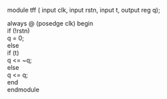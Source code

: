 

module tff ( input clk, input rstn, input t, output reg q);  
  
  always @ (posedge clk) begin  
    if (!rstn)  
      q = 0;  
    else  
        if (t)  
            q <= ~q;  
        else  
            q <= q;  
  end  
endmodule  
